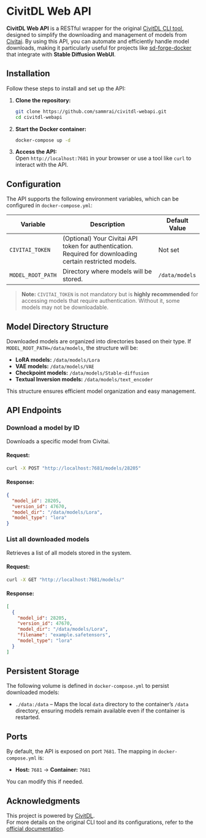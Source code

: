
# CivitDL Web API

**CivitDL Web API** is a RESTful wrapper for the original [CivitDL CLI tool](https://github.com/OwenTruong/civitdl), designed to simplify the downloading and management of models from [Civitai](https://civitai.com/). By using this API, you can automate and efficiently handle model downloads, making it particularly useful for projects like [sd-forge-docker](https://github.com/sammrai/sd-forge-docker) that integrate with **Stable Diffusion WebUI**.


## Installation

Follow these steps to install and set up the API:

1. **Clone the repository:**  
   ```sh
   git clone https://github.com/sammrai/civitdl-webapi.git
   cd civitdl-webapi
   ```

2. **Start the Docker container:**  
   ```sh
   docker-compose up -d
   ```

3. **Access the API:**  
   Open `http://localhost:7681` in your browser or use a tool like `curl` to interact with the API.


## Configuration

The API supports the following environment variables, which can be configured in `docker-compose.yml`:

| Variable          | Description                                        | Default Value |
|------------------|------------------------------------------------|--------------|
| `CIVITAI_TOKEN` | (Optional) Your Civitai API token for authentication. Required for downloading certain restricted models. | Not set |
| `MODEL_ROOT_PATH` | Directory where models will be stored.         | `/data/models` |

> **Note:** `CIVITAI_TOKEN` is not mandatory but is **highly recommended** for accessing models that require authentication. Without it, some models may not be downloadable.


## Model Directory Structure

Downloaded models are organized into directories based on their type. If `MODEL_ROOT_PATH=/data/models`, the structure will be:

- **LoRA models:** `/data/models/Lora`  
- **VAE models:** `/data/models/VAE`  
- **Checkpoint models:** `/data/models/Stable-diffusion`  
- **Textual Inversion models:** `/data/models/text_encoder`  

This structure ensures efficient model organization and easy management.


## API Endpoints

### Download a model by ID
Downloads a specific model from Civitai.  

#### Request:
```sh
curl -X POST "http://localhost:7681/models/28205"
```

#### Response:
```json
{
  "model_id": 28205,
  "version_id": 47670,
  "model_dir": "/data/models/Lora",
  "model_type": "lora"
}
```


### List all downloaded models
Retrieves a list of all models stored in the system.  

#### Request:
```sh
curl -X GET "http://localhost:7681/models/"
```

#### Response:
```json
[
  {
    "model_id": 28205,
    "version_id": 47670,
    "model_dir": "/data/models/Lora",
    "filename": "example.safetensors",
    "model_type": "lora"
  }
]
```


## Persistent Storage

The following volume is defined in `docker-compose.yml` to persist downloaded models:

- `./data:/data` – Maps the local `data` directory to the container’s `/data` directory, ensuring models remain available even if the container is restarted.


## Ports

By default, the API is exposed on port `7681`. The mapping in `docker-compose.yml` is:

- **Host:** `7681` → **Container:** `7681`

You can modify this if needed.


## Acknowledgments

This project is powered by [CivitDL](https://github.com/OwenTruong/civitdl).  
For more details on the original CLI tool and its configurations, refer to the [official documentation](https://github.com/OwenTruong/civitdl/blob/master/doc/civitconfig.md).
